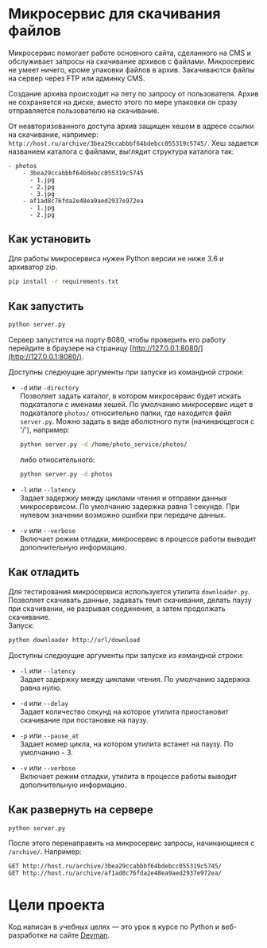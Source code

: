 # Микросервис для скачивания файлов

Микросервис помогает работе основного сайта, сделанного на CMS и обслуживает
запросы на скачивание архивов с файлами. Микросервис не умеет ничего, кроме упаковки файлов
в архив. Закачиваются файлы на сервер через FTP или админку CMS.

Создание архива происходит на лету по запросу от пользователя. Архив не сохраняется на диске, вместо этого по мере упаковки он сразу отправляется пользователю на скачивание.

От неавторизованного доступа архив защищен хешом в адресе ссылки на скачивание, например: `http://host.ru/archive/3bea29ccabbbf64bdebcc055319c5745/`. Хеш задается названием каталога с файлами, выглядит структура каталога так:

```
- photos
    - 3bea29ccabbbf64bdebcc055319c5745
      - 1.jpg
      - 2.jpg
      - 3.jpg
    - af1ad8c76fda2e48ea9aed2937e972ea
      - 1.jpg
      - 2.jpg
```


## Как установить

Для работы микросервиса нужен Python версии не ниже 3.6 и архиватор zip.

```bash
pip install -r requirements.txt
```

## Как запустить

```bash
python server.py
```

Сервер запустится на порту 8080, чтобы проверить его работу перейдите в браузере на страницу [http://127.0.0.1:8080/](http://127.0.0.1:8080/).

Доступны следюущие аргументы при запуске из командной строки:
-  `-d` или `-directory`   
  Позволяет задать каталог, в котором микросервис будет искать подкаталоги с именами хешей. По умолчанию микросервис ищет в подкаталоге `photos/` относительно папки, где находится файл `server.py`. Можно задать в виде аболютного пути (начинающегося с '/'), например:  

   ```bash
   python server.py -d /home/photo_service/photos/
   ```  
   либо относительного:
   ```bash 
   python server.py -d photos
   ```  

-  `-l` или `--latency`  
 Задает задержку между циклами чтения и отправки данных микросервисом. По умолчанию задержка равна 1 секунде. При нулевом значении возможно ошибки при передаче данных.  
 - `-v` или `--verbose`  
  Включает режим отладки, микросервис в процессе работы выводит дополнительную информацию.  

## Как отладить

  Для тестирования микросервиса используется утилита `downloader.py`. Позволяет скачивать данные, задавать темп скачивания, делать паузу при скачивании, не разрывая соединения, а затем продолжать скачивание.  
  Запуск:  
  ```bash
  python downloader http://url/download
  ```
  
Доступны следюущие аргументы при запуске из командной строки:

- `-l` или `--latency`  
Задает задержку между циклами чтения. По умолчанию задержка равна нулю.

-  `-d` или `--delay`  
  Задает количество секунд на которое утилита приостановит скачивание при постановке на паузу.  

- `-p` или `--pause_at`  
  Задает номер цикла, на котором утилита встанет на паузу. По умолчанию - 3.  

-  `-v` или `--verbose`  
Включает режим отладки, утилита в процессе работы выводит дополнительную информацию.

## Как развернуть на сервере

```bash
python server.py
```

После этого перенаправить на микросервис запросы, начинающиеся с `/archive/`. Например:  

```
GET http://host.ru/archive/3bea29ccabbbf64bdebcc055319c5745/
GET http://host.ru/archive/af1ad8c76fda2e48ea9aed2937e972ea/
```

# Цели проекта

Код написан в учебных целях — это урок в курсе по Python и веб-разработке на сайте [Devman](https://dvmn.org).